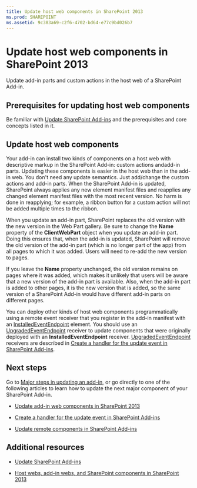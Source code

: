 ```yaml
---
title: Update host web components in SharePoint 2013
ms.prod: SHAREPOINT
ms.assetid: 9c383a69-c2f6-4702-bd64-e77c9bd026b7
---
```



# Update host web components in SharePoint 2013
Update add-in parts and custom actions in the host web of a SharePoint Add-in.
 





## Prerequisites for updating host web components
<a name="Prerequisites"> </a>

Be familiar with  [Update SharePoint Add-ins](update-sharepoint-add-ins.md) and the prerequisites and core concepts listed in it.




## Update host web components
<a name="UpdateHostWeb"> </a>

Your add-in can install two kinds of components on a host web with descriptive markup in the SharePoint Add-in: custom actions andadd-in parts. Updating these components is easier in the host web than in the add-in web. You don't need any update semantics. Just add/change the custom actions and add-in parts. When the SharePoint Add-in is updated, SharePoint always applies any new element manifest files and reapplies any changed element manifest files with the most recent version. No harm is done in reapplying; for example, a ribbon button for a custom action will not be added multiple times to the ribbon.



When you update an add-in part, SharePoint replaces the old version with the new version in the Web Part gallery. Be sure to change the **Name** property of the **ClientWebPart** object when you update an add-in part. Doing this ensures that, when the add-in is updated, SharePoint will remove the old version of the add-in part (which is no longer part of the app) from all pages to which it was added. Users will need to re-add the new version to pages.



If you leave the **Name** property unchanged, the old version remains on pages where it was added, which makes it unlikely that users will be aware that a new version of the add-in part is available. Also, when the add-in part is added to other pages, it is the new version that is added, so the same version of a SharePoint Add-in would have different add-in parts on different pages.



You can deploy other kinds of host web components programmatically using a remote event receiver that you register in the add-in manifest with an  [InstalledEventEndpoint](http://msdn.microsoft.com/library/af9f83d8-8325-3ede-d7b0-bb82c0445eb9%28Office.15%29.aspx) element. You should use an [UpgradedEventEndpoint](http://msdn.microsoft.com/library/09a93d44-d295-47bb-f91c-d243178b0f53%28Office.15%29.aspx) receiver to update components that were originally deployed with an **InstalledEventEndpoint** receiver. [UpgradedEventEndpoint](http://msdn.microsoft.com/library/09a93d44-d295-47bb-f91c-d243178b0f53%28Office.15%29.aspx) receivers are described in [Create a handler for the update event in SharePoint Add-ins](create-a-handler-for-the-update-event-in-sharepoint-add-ins.md).




## Next steps
<a name="Next"> </a>

Go to  [Major steps in updating an add-in](update-sharepoint-add-ins.md#MajorAppUpgradeSteps), or go directly to one of the following articles to learn how to update the next major component of your SharePoint Add-in.




-  [Update add-in web components in SharePoint 2013](update-add-in-web-components-in-sharepoint-2013.md)


-  [Create a handler for the update event in SharePoint Add-ins](create-a-handler-for-the-update-event-in-sharepoint-add-ins.md)


-  [Update remote components in SharePoint Add-ins](update-remote-components-in-sharepoint-add-ins.md)



## Additional resources
<a name="bk_addresources"> </a>


-  [Update SharePoint Add-ins](update-sharepoint-add-ins.md)


-  [Host webs, add-in webs, and SharePoint components in SharePoint 2013](host-webs-add-in-webs-and-sharepoint-components-in-sharepoint-2013.md)



